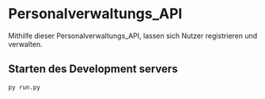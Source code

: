# Personalverwaltungs_API

Mithilfe dieser Personalverwaltungs_API, lassen sich Nutzer registrieren und verwalten.

## Starten des Development servers

`py run.py`
